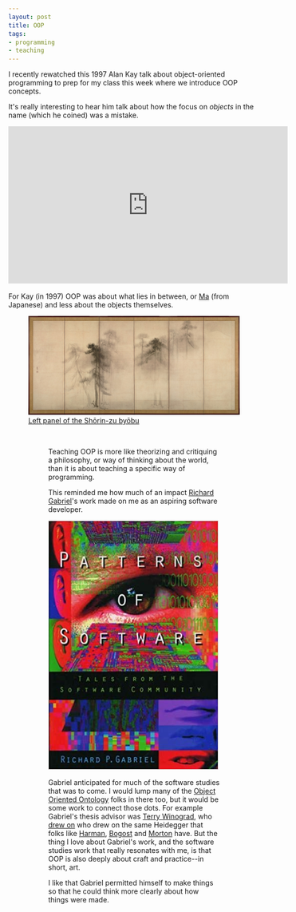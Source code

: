 ```yaml
---
layout: post
title: OOP
tags:
- programming
- teaching
---
```


I recently rewatched this 1997 Alan Kay talk about object-oriented programming
to prep for my class this week where we introduce OOP concepts.

It's really interesting to hear him talk about how the focus on *objects* in the name (which he coined) was a mistake.

<div style="text-align: center;">
<iframe width="560" height="315" src="https://www.youtube.com/embed/oKg1hTOQXoY"
frameborder="0" allow="accelerometer; autoplay; encrypted-media; gyroscope;
picture-in-picture" allowfullscreen></iframe>
</div>

For Kay (in 1997) OOP was about what lies in between, or
[Ma](https://en.wikipedia.org/wiki/Ma_%28negative_space%29) (from Japanese) and
less about the objects themselves.

<figure>
<img class="img-responsive" src="/images/ma.jpg">
<figcaption><a href="https://en.wikipedia.org/wiki/Ma_%28negative_space%29#/media/File:Hasegawa_Tohaku_-_Pine_Trees_(Sh%C5%8Drin-zu_by%C5%8Dbu)_-_left_hand_screen.jpg">Left panel of the Shōrin-zu byōbu</a></figcaption>
<figure>

<a href=""><img src=""></a>

Teaching OOP is more like theorizing and critiquing a philosophy, or way of
thinking about the world, than it is about teaching a specific way of
programming.

This reminded me how much of an impact [Richard
Gabriel](https://en.wikipedia.org/wiki/Richard_P._Gabriel)'s work made on me as an
aspiring software developer.

<div style="margin: 10p;">
  <a href="https://www.goodreads.com/book/show/685486.Patterns_of_Software">
    <img class=" img-responsive center-block" src="/images/patterns.jpg">
  </a>
</div>

Gabriel anticipated for much of the software studies that was to
come. I would lump many of the [Object Oriented
Ontology](https://en.wikipedia.org/wiki/Object-oriented_ontology) folks in there
too, but it would be some work to connect those dots. For example Gabriel's
thesis advisor was [Terry
Winograd](https://inkdroid.org/2011/05/02/a-bit-about-scruffiness/), who [drew
on](https://www.goodreads.com/book/show/53482.Understanding_Computers_and_Cognition)
who drew on the same Heidegger that folks like
[Harman](https://en.wikipedia.org/wiki/Graham_Harman),
[Bogost](https://en.wikipedia.org/wiki/Ian_Bogost) and
[Morton](https://en.wikipedia.org/wiki/Timothy_Morton) have.  But the thing I
love about Gabriel's work, and the software studies work that really resonates
with me, is that OOP is also deeply about craft and practice--in short, art.

I like that Gabriel permitted himself to make things so that he could think more
clearly about how things were made.

